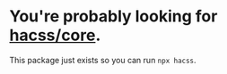 # You're probably looking for [hacss/core](https://github.com/hacss/core).

This package just exists so you can run `npx hacss`.
